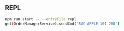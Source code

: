 ## REPL

```bash
npm run start -- --entryFile repl
get(OrderManagerService).sendCmd('BUY APPLE 101 200')
```
